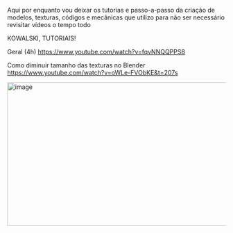 Aqui por enquanto vou deixar os tutorias e passo-a-passo da criação de modelos, texturas, códigos e mecânicas que utilizo para não ser necessário revisitar vídeos o tempo todo

KOWALSKI, TUTORIAIS!

Geral (4h) https://www.youtube.com/watch?v=fqvNNQQPPS8

Como diminuir tamanho das texturas no Blender https://www.youtube.com/watch?v=oWLe-FVObKE&t=207s

<img width="1039" height="330" alt="image" src="https://github.com/user-attachments/assets/5c7b7775-7113-4c74-9016-4aaeb4f4e40c" />
